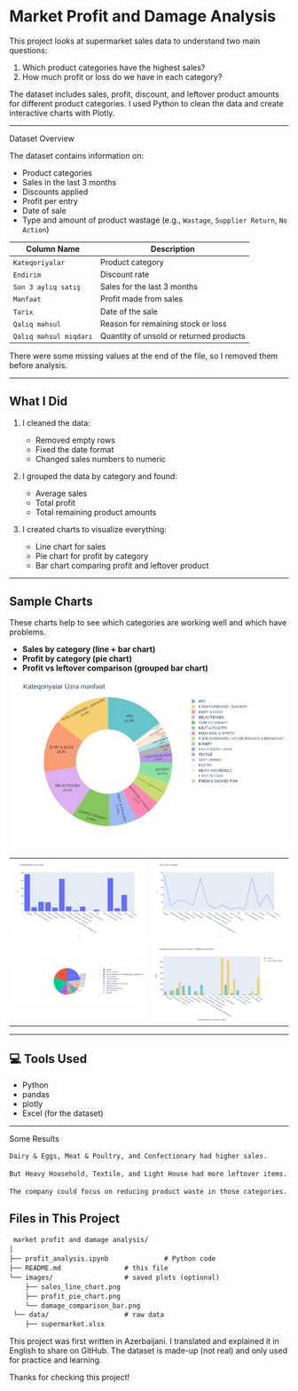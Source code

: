 
#  Market Profit and Damage Analysis

This project looks at supermarket sales data to understand two main questions:
1. Which product categories have the highest sales?
2. How much profit or loss do we have in each category?

The dataset includes sales, profit, discount, and leftover product amounts for different product categories. I used Python to clean the data and create interactive charts with Plotly.

---

Dataset Overview

The dataset contains information on:

- Product categories
- Sales in the last 3 months
- Discounts applied
- Profit per entry
- Date of sale
- Type and amount of product wastage (e.g., `Wastage`, `Supplier Return`, `No Action`)

| Column Name            | Description                              |
|------------------------|------------------------------------------|
| `Kateqoriyalar`        | Product category                         |
| `Endirim`              | Discount rate                            |
| `Son 3 aylıq satış`    | Sales for the last 3 months              |
| `Mənfəət`              | Profit made from sales                   |
| `Tarix`                | Date of the sale                         |
| `Qalıq məhsul`         | Reason for remaining stock or loss       |
| `Qalıq məhsul miqdarı` | Quantity of unsold or returned products  |


There were some missing values at the end of the file, so I removed them before analysis.

---

## What I Did

1. I cleaned the data:
   - Removed empty rows
   - Fixed the date format
   - Changed sales numbers to numeric

2. I grouped the data by category and found:
   - Average sales
   - Total profit
   - Total remaining product amounts

3. I created charts to visualize everything:
   - Line chart for sales
   - Pie chart for profit by category
   - Bar chart comparing profit and leftover product

---

## Sample Charts

These charts help to see which categories are working well and which have problems.

- **Sales by category (line + bar chart)**
- **Profit by category (pie chart)**
- **Profit vs leftover comparison (grouped bar chart)**

<img src="images/sales_by_category2.png" alt="sales_by_category" width="600"/>
<table>
  <tr>
    <td><img src="images/sales_by_category.png" width="600"/></td>
    <td><img src="images/sales_by_month.png" width="600"/></td>   
  </tr>
  <tr>
    <td><img src="images/sales_by_category3.png" width="600"/></td>
    <td><img src="images/comparisonprofitdamage.png" width="600"/></td>
  </tr>
</table>

---

## 💻 Tools Used

- Python  
- pandas  
- plotly  
- Excel (for the dataset)

---



 Some Results

    Dairy & Eggs, Meat & Poultry, and Confectionary had higher sales.

    But Heavy Household, Textile, and Light House had more leftover items.

    The company could focus on reducing product waste in those categories.


 ## Files in This Project
```markdown
 market profit and damage analysis/
│
├── profit_analysis.ipynb              # Python code
├── README.md                # this file
└── images/                  # saved plots (optional)
    ├── sales_line_chart.png
    ├── profit_pie_chart.png
    └── damage_comparison_bar.png
 └── data/                   # raw data
    ├── supermarket.xlsx
```


This project was first written in Azerbaijani. I translated and explained it in English to share on GitHub. The dataset is made-up (not real) and only used for practice and learning.

Thanks for checking this project!
